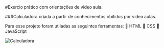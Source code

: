 #Exercio prático com orientações de video aula.

###Calculadora criada a partir de conhecimentos obitidos por video aulas.

Para esse projeto foram utiladas as seguintes ferramentas:
📑 HTML
📝 CSS
🧾 JavaScript

![Calculadora](https://uploaddeimagens.com.br/images/003/768/033/original/Calculadora.gif?1647056170)
